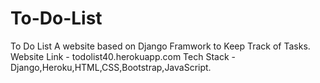 # To-Do-List
To Do List
A website based on Django Framwork to Keep Track of Tasks.
Website Link - todolist40.herokuapp.com
Tech Stack - Django,Heroku,HTML,CSS,Bootstrap,JavaScript.
